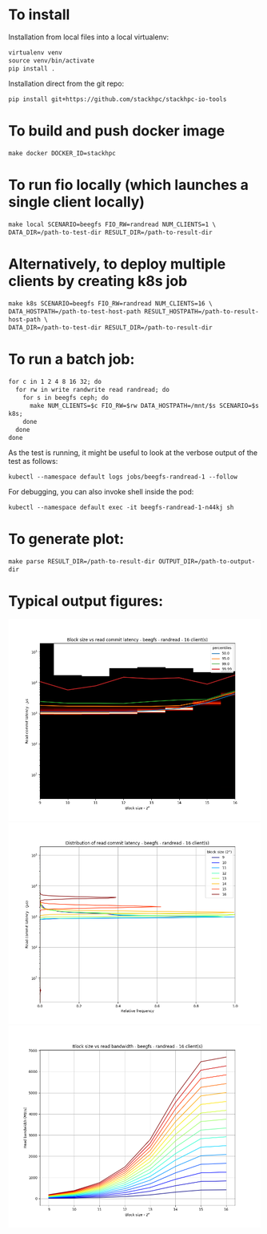 # To install

Installation from local files into a local virtualenv:

    virtualenv venv
    source venv/bin/activate
    pip install .

Installation direct from the git repo:

    pip install git+https://github.com/stackhpc/stackhpc-io-tools

# To build and push docker image

    make docker DOCKER_ID=stackhpc

# To run fio locally (which launches a single client locally)

    make local SCENARIO=beegfs FIO_RW=randread NUM_CLIENTS=1 \
    DATA_DIR=/path-to-test-dir RESULT_DIR=/path-to-result-dir

# Alternatively, to deploy multiple clients by creating k8s job

    make k8s SCENARIO=beegfs FIO_RW=randread NUM_CLIENTS=16 \
    DATA_HOSTPATH=/path-to-test-host-path RESULT_HOSTPATH=/path-to-result-host-path \
    DATA_DIR=/path-to-test-dir RESULT_DIR=/path-to-result-dir

# To run a batch job:

    for c in 1 2 4 8 16 32; do
      for rw in write randwrite read randread; do
        for s in beegfs ceph; do
          make NUM_CLIENTS=$c FIO_RW=$rw DATA_HOSTPATH=/mnt/$s SCENARIO=$s k8s;
        done
      done
    done

As the test is running, it might be useful to look at the verbose output of the test as follows:

    kubectl --namespace default logs jobs/beegfs-randread-1 --follow

For debugging, you can also invoke shell inside the pod:

    kubectl --namespace default exec -it beegfs-randread-1-n44kj sh

# To generate plot:

    make parse RESULT_DIR=/path-to-result-dir OUTPUT_DIR=/path-to-output-dir

# Typical output figures:

![Blocksize vs commit latency](example/blocksize-vs-commit-latency.png)
![Commit latency frequency distribution](example/commit-latency-freq-dist.png)
![Stacked blocksize vs read bandwidth](example/stacked-blocksize-vs-bandwidth.png)
